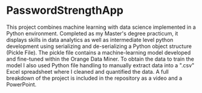 # PasswordStrengthApp
This project combines machine learning with data science implemented in a Python environment. Completed as my Master's degree practicum, it displays skills in data analytics as well as intermediate level python development using serializing and de-serializing a Python object structure (Pickle File). The pickle file contains a machine-learning model developed and fine-tuned within the Orange Data Miner. To obtain the data to train the model I also used Python file handling to manually extract data into a ".csv" Excel spreadsheet where I cleaned and quantified the data. A full breakdown of the project is included in the repository as a video and a PowerPoint. 
